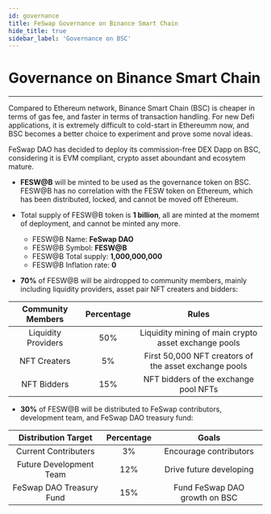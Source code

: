```yaml
---
id: governance
title: FeSwap Governance on Binance Smart Chain
hide_title: true
sidebar_label: 'Governance on BSC'
---
```


<div  className="title">
  <h1> Governance on Binance Smart Chain </h1>
</div>

_______________________


Compared to Ethereum network, Binance Smart Chain (BSC) is cheaper in terms of gas fee, and faster in terms of transaction handling. For new Defi applications, it is extremely difficult to cold-start in Ethereumm now, and BSC becomes a better choice to experiment and prove some noval ideas.

FeSwap DAO has decided to deploy its commission-free DEX Dapp on BSC, considering it is EVM compliant, crypto asset aboundant and ecosytem mature.

- <p><b>FESW@B</b> will be minted to be used as the governance token on BSC. FESW@B has no correlation with the FESW token on Ethereum, which has been distributed, locked, and cannot be moved off Ethereum.</p>

- Total supply of FESW@B token is <b>1 billion</b>, all are minted at the momemt of deployment, and cannot be minted any more.  
  - <span className="text_span">FESW@B Name:</span>           <b className="title">FeSwap DAO</b>
  - <span className="text_span">FESW@B Symbol:</span>         <b className="title">FESW@B</b>
  - <span className="text_span">FESW@B Total supply:</span>   <b className="title">1,000,000,000</b>
  - <span className="text_span">FESW@B Inflation rate:</span> <b className="title">0</b>


- <p><b>70%</b> of FESW@B will be airdropped to community members, mainly including liquidity providers, asset pair NFT creaters and bidders:</p>

<div className="table">

| Community Members    | Percentage   | Rules                                                      |
|:--------------------:|:------------:|:----------------------------------------------------------:|
| Liquidity Providers  |  50%         | Liquidity mining of main crypto asset exchange pools       |
| NFT Creaters         |  5%          | First 50,000 NFT creators of the asset exchange pools      |
| NFT Bidders          |  15%         | NFT bidders of the exchange pool NFTs                      |

</div>


- <p><b>30%</b> of FESW@B will be distributed to FeSwap contributors, development team, and FeSwap DAO treasury fund:</p>

<div className="table">

| Distribution Target             | Percentage    |  Goals                            |
|:-------------------------------:|:-------------:|:---------------------------------:|
| Current Contributers            |  3%           | Encourage contributors            |
| Future Development Team         |  12%          | Drive future developing           |
| FeSwap DAO Treasury Fund        |  15%          | Fund FeSwap DAO growth on BSC     |

</div>
